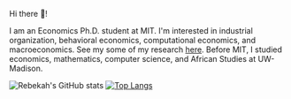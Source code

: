 Hi there 👋!

I am an Economics Ph.D. student at MIT. I'm interested in industrial organization, behavioral economics, computational economics, and macroeconomics. See my some of my research [here](https://rebekahanne.github.io/publication/). Before MIT, I studied economics, mathematics, computer science, and African Studies at UW-Madison.

![Rebekah's GitHub stats](https://github-readme-stats.vercel.app/api?username=rebekahanne&count_private=true&theme=dark)
[![Top Langs](https://github-readme-stats.vercel.app/api/top-langs/?username=rebekahanne&layout=compact&count_private=true&theme=dark)](https://github.com/rebekahanne/github-readme-stats)


<!--
**rebekahanne/rebekahanne** is a ✨ _special_ ✨ repository because its `README.md` (this file) appears on your GitHub profile.

Here are some ideas to get you started:

- 🔭 I’m currently working on ...
- 🌱 I’m currently learning ...
- 👯 I’m looking to collaborate on ...
- 🤔 I’m looking for help with ...
- 💬 Ask me about ...
- 📫 How to reach me: ...
- 😄 Pronouns: ...
- ⚡ Fun fact: ...
-->
